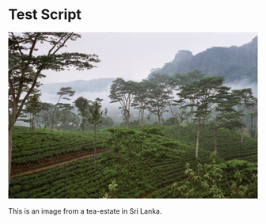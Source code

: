# Test Script

![image](tests/test_data/test-image-sl.jpg)

This is an image from a tea-estate in Sri Lanka.
